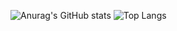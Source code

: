 ![Anurag's GitHub stats](https://github-readme-stats.vercel.app/api?username=Leslie-Jiang-Hamster&hide=contribs&show_icons=true&theme=dracula)
![Top Langs](https://github-readme-stats.vercel.app/api/top-langs/?username=Leslie-Jiang-Hamster)
